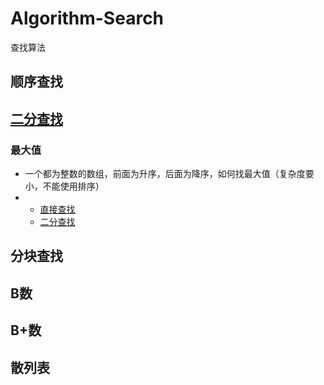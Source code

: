 # Algorithm-Search
查找算法

## 顺序查找





## [二分查找](./Code/binarySearch.cpp)

### 最大值

- 一个都为整数的数组，前面为升序，后面为降序，如何找最大值（复杂度要小，不能使用排序）
- - [直接查找](./Code/binarySearchMax.cpp)
  - [二分查找](./Code/binarySearchMax.cpp)



## 分块查找





## B数







## B+数





## 散列表

